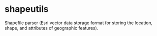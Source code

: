 # shapeutils
Shapefile parser (Esri vector data storage format for storing the location, shape, and attributes of geographic features).
